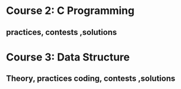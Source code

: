 # Course 2: C Programming
## practices, contests ,solutions

# Course 3: Data Structure
## Theory, practices coding, contests ,solutions
